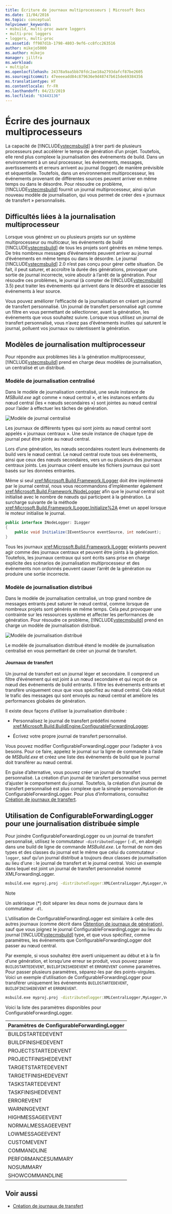 ```yaml
---
title: Écriture de journaux multiprocesseurs | Microsoft Docs
ms.date: 11/04/2016
ms.topic: conceptual
helpviewer_keywords:
- msbuild, multi-proc aware loggers
- multi-proc loggers
- loggers, multi-proc
ms.assetid: ff987d1b-1798-4803-9ef6-cc8fcc263516
author: mikejo5000
ms.author: mikejo
manager: jillfra
ms.workload:
- multiple
ms.openlocfilehash: 24378a9aa5bb78fdc2ae18a2793dafcf87be2605
ms.sourcegitcommit: 47eeeeadd84c879636e9d48747b615de69384356
ms.translationtype: HT
ms.contentlocale: fr-FR
ms.lasthandoff: 04/23/2019
ms.locfileid: "63443136"
---
```

# <a name="write-multi-processor-aware-loggers"></a>Écrire des journaux multiprocesseurs
La capacité de [!INCLUDE[vstecmsbuild](../extensibility/internals/includes/vstecmsbuild_md.md)] à tirer parti de plusieurs processeurs peut accélérer le temps de génération d’un projet. Toutefois, elle rend plus complexe la journalisation des événements de build. Dans un environnement à un seul processeur, les événements, messages, avertissements et erreurs arrivent au journal (logger) de manière prévisible et séquentielle. Toutefois, dans un environnement multiprocesseur, les événements provenant de différentes sources peuvent arriver en même temps ou dans le désordre. Pour résoudre ce problème, [!INCLUDE[vstecmsbuild](../extensibility/internals/includes/vstecmsbuild_md.md)] fournit un journal multiprocesseur, ainsi qu’un nouveau modèle de journalisation, qui vous permet de créer des « journaux de transfert » personnalisés.

## <a name="multi-processor-logging-challenges"></a>Difficultés liées à la journalisation multiprocesseur
 Lorsque vous générez un ou plusieurs projets sur un système multiprocesseur ou multicœur, les événements de build [!INCLUDE[vstecmsbuild](../extensibility/internals/includes/vstecmsbuild_md.md)] de tous les projets sont générés en même temps. De très nombreux messages d’événements peuvent arriver au journal d’événements en même temps ou dans le désordre. Le journal [!INCLUDE[vstecmsbuild](../extensibility/internals/includes/vstecmsbuild_md.md)] 2.0 n’est pas conçu pour gérer cette situation. De fait, il peut saturer, et accroître la durée des générations, provoquer une sortie de journal incorrecte, voire aboutir à l’arrêt de la génération. Pour résoudre ces problèmes, le journal (à compter de [!INCLUDE[vstecmsbuild](../extensibility/internals/includes/vstecmsbuild_md.md)] 3.5) peut traiter les événements qui arrivent dans le désordre et associer les événements à leur source.

 Vous pouvez améliorer l’efficacité de la journalisation en créant un journal de transfert personnalisé. Un journal de transfert personnalisé agit comme un filtre en vous permettant de sélectionner, avant la génération, les événements que vous souhaitez suivre. Lorsque vous utilisez un journal de transfert personnalisé, vous n’avez pas d’événements inutiles qui saturent le journal, polluent vos journaux ou ralentissent la génération.

## <a name="multi-processor-logging-models"></a>Modèles de journalisation multiprocesseur
 Pour répondre aux problèmes liés à la génération multiprocesseur, [!INCLUDE[vstecmsbuild](../extensibility/internals/includes/vstecmsbuild_md.md)] prend en charge deux modèles de journalisation, un centralisé et un distribué.

### <a name="central-logging-model"></a>Modèle de journalisation centralisé
 Dans le modèle de journalisation centralisé, une seule instance de *MSBuild.exe* agit comme « nœud central », et les instances enfants du nœud central (les « nœuds secondaires ») sont jointes au nœud central pour l’aider à effectuer les tâches de génération.

 ![Modèle de journal centralisé](../msbuild/media/centralnode.png "CentralNode")

 Les journaux de différents types qui sont joints au nœud central sont appelés « journaux centraux ». Une seule instance de chaque type de journal peut être jointe au nœud central.

 Lors d’une génération, les nœuds secondaires routent leurs événements de build vers le nœud central. Le nœud central route tous ses événements, ainsi que ceux des nœuds secondaires, vers un ou plusieurs des journaux centraux joints. Les journaux créent ensuite les fichiers journaux qui sont basés sur les données entrantes.

 Même si seul <xref:Microsoft.Build.Framework.ILogger> doit être implémenté par le journal central, nous vous recommandons d’implémenter également <xref:Microsoft.Build.Framework.INodeLogger> afin que le journal central soit initialisé avec le nombre de nœuds qui participent à la génération. La surcharge suivante de la méthode <xref:Microsoft.Build.Framework.ILogger.Initialize%2A> émet un appel lorsque le moteur initialise le journal.

```csharp
public interface INodeLogger: ILogger
{
    public void Initialize(IEventSource eventSource, int nodeCount);
}
```

 Tous les journaux <xref:Microsoft.Build.Framework.ILogger> existants peuvent agir comme des journaux centraux et peuvent être joints à la génération. Toutefois, les journaux centraux qui sont écrits sans prise en charge explicite des scénarios de journalisation multiprocesseur et des événements non ordonnés peuvent causer l’arrêt de la génération ou produire une sortie incorrecte.

### <a name="distributed-logging-model"></a>Modèle de journalisation distribué
 Dans le modèle de journalisation centralisé, un trop grand nombre de messages entrants peut saturer le nœud central, comme lorsque de nombreux projets sont générés en même temps. Cela peut provoquer une contrainte sur les ressources système et affecter les performances de génération. Pour résoudre ce problème, [!INCLUDE[vstecmsbuild](../extensibility/internals/includes/vstecmsbuild_md.md)] prend en charge un modèle de journalisation distribué.

 ![Modèle de journalisation distribué](../msbuild/media/distnode.png "DistNode")

 Le modèle de journalisation distribué étend le modèle de journalisation centralisé en vous permettant de créer un journal de transfert.

#### <a name="forwarding-loggers"></a>Journaux de transfert
 Un journal de transfert est un journal léger et secondaire. Il comprend un filtre d’événement qui est joint à un nœud secondaire et qui reçoit de ce nœud des événements de build entrants. Il filtre les événements entrants et transfère uniquement ceux que vous spécifiez au nœud central. Cela réduit le trafic des messages qui sont envoyés au nœud central et améliore les performances globales de génération.

 Il existe deux façons d’utiliser la journalisation distribuée :

- Personnalisez le journal de transfert prédéfini nommé <xref:Microsoft.Build.BuildEngine.ConfigurableForwardingLogger>.

- Écrivez votre propre journal de transfert personnalisé.

Vous pouvez modifier ConfigurableForwardingLogger pour l’adapter à vos besoins. Pour ce faire, appelez le journal sur la ligne de commande à l’aide de *MSBuild.exe* et créez une liste des événements de build que le journal doit transférer au nœud central.

En guise d’alternative, vous pouvez créer un journal de transfert personnalisé. La création d’un journal de transfert personnalisé vous permet d’ajuster le comportement du journal. Toutefois, la création d’un journal de transfert personnalisé est plus complexe que la simple personnalisation de ConfigurableForwardingLogger. Pour plus d’informations, consultez [Création de journaux de transfert](../msbuild/creating-forwarding-loggers.md).

## <a name="using-the-configurableforwardinglogger-for-simple-distributed-logging"></a>Utilisation de ConfigurableForwardingLogger pour une journalisation distribuée simple
 Pour joindre ConfigurableForwardingLogger ou un journal de transfert personnalisé, utilisez le commutateur `-distributedlogger` (`-dl`, en abrégé) dans une build de ligne de commande *MSBuild.exe*. Le format de nom des types et des classes du journal est le même que celui du commutateur `-logger`, sauf qu’un journal distribué a toujours deux classes de journalisation au lieu d’une : le journal de transfert et le journal central. Voici un exemple dans lequel est joint un journal de transfert personnalisé nommé XMLForwardingLogger.

```cmd
msbuild.exe myproj.proj -distributedlogger:XMLCentralLogger,MyLogger,Version=1.0.2,Culture=neutral*XMLForwardingLogger,MyLogger,Version=1.0.2,Culture=neutral
```

> [!NOTE]
> Un astérisque (*) doit séparer les deux noms de journaux dans le commutateur `-dl`.

 L’utilisation de ConfigurableForwardingLogger est similaire à celle des autres journaux (comme décrit dans [Obtention de journaux de génération](../msbuild/obtaining-build-logs-with-msbuild.md)), sauf que vous joignez le journal ConfigurableForwardingLogger au lieu du journal [!INCLUDE[vstecmsbuild](../extensibility/internals/includes/vstecmsbuild_md.md)] type, et que vous spécifiez, comme paramètres, les événements que ConfigurableForwardingLogger doit passer au nœud central.

 Par exemple, si vous souhaitez être averti uniquement au début et à la fin d’une génération, et lorsqu’une erreur se produit, vous pouvez passer `BUILDSTARTEDEVENT`, `BUILDFINISHEDEVENT` et `ERROREVENT` comme paramètres. Pour passer plusieurs paramètres, séparez-les par des points-virgules. Voici un exemple d’utilisation de ConfigurableForwardingLogger pour transférer uniquement les événements `BUILDSTARTEDEVENT`, `BUILDFINISHEDEVENT` et `ERROREVENT`.

```cmd
msbuild.exe myproj.proj -distributedlogger:XMLCentralLogger,MyLogger,Version=1.0.2,Culture=neutral*ConfigureableForwardingLogger,C:\My.dll;BUILDSTARTEDEVENT; BUILDFINISHEDEVENT;ERROREVENT
```

 Voici la liste des paramètres disponibles pour ConfigurableForwardingLogger.

|Paramètres de ConfigurableForwardingLogger|
| - |
|BUILDSTARTEDEVENT|
|BUILDFINISHEDEVENT|
|PROJECTSTARTEDEVENT|
|PROJECTFINISHEDEVENT|
|TARGETSTARTEDEVENT|
|TARGETFINISHEDEVENT|
|TASKSTARTEDEVENT|
|TASKFINISHEDEVENT|
|ERROREVENT|
|WARNINGEVENT|
|HIGHMESSAGEEVENT|
|NORMALMESSAGEEVENT|
|LOWMESSAGEEVENT|
|CUSTOMEVENT|
|COMMANDLINE|
|PERFORMANCESUMMARY|
|NOSUMMARY|
|SHOWCOMMANDLINE|

## <a name="see-also"></a>Voir aussi
- [Création de journaux de transfert](../msbuild/creating-forwarding-loggers.md)